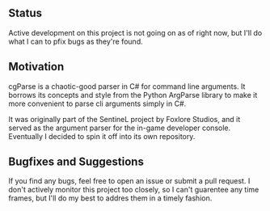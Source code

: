 ## Status

Active development on this project is not going on as of right now, but I'll do what I can to pfix bugs as they're found.

## Motivation

cgParse is a chaotic-good parser in C# for command line arguments. It borrows its concepts and style from the Python ArgParse library to make it more convenient to parse cli arguments simply in C#.

It was originally part of the SentineL project by Foxlore Studios, and it served as the argument parser for the in-game developer console. Eventually I decided to spin it off into its own repository.

## Bugfixes and Suggestions
If you find any bugs, feel free to open an issue or submit a pull request. I don't actively monitor this project too closely, so I can't guarentee any time frames, but I'll do my best to addres them in a timely fashion.

